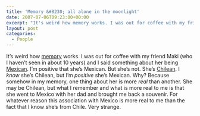 ```yaml
---
title: 'Memory &#8230; all alone in the moonlight'
date: 2007-07-06T09:23:00+00:00
excerpt: "It's weird how memory works. I was out for coffee with my friend Maki (who I haven't seen in about 10 years) and I"
layout: post
categories:
  - People
---
```

It&#8217;s weird how [memory](http://en.wikipedia.org/wiki/Memory) works. I was out for coffee with my friend Maki (who I haven&#8217;t seen in about 10 years) and I said something about her being [Mexican](http://en.wikipedia.org/wiki/Mexico). I&#8217;m positive that she&#8217;s Mexican. But she&#8217;s not. She&#8217;s [Chilean](http://en.wikipedia.org/wiki/Chile). I _know_ she&#8217;s Chilean, but I&#8217;m _positive_ she&#8217;s Mexican. Why? Because somehow in my memory, one thing about her is more _real_ than another. She may be Chilean, but what I remember and what is more real to me is that she went to Mexico with her dad and brought me back a souvenir. For whatever reason this association with Mexico is more real to me than the fact that I know she&#8217;s from Chile. Very strange.